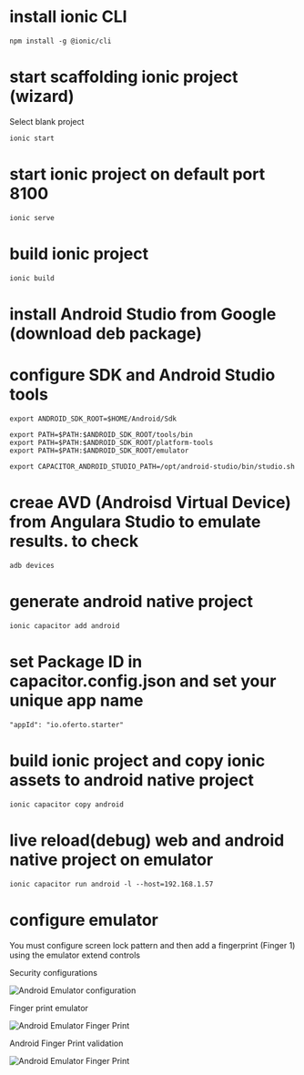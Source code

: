 # install ionic CLI
```shell
npm install -g @ionic/cli
```

# start scaffolding ionic project (wizard)
Select blank project

```shell
ionic start
```

# start ionic project on default port 8100
```shell
ionic serve
```

# build ionic project
```shell
ionic build
```

# install Android Studio from Google (download deb package)

# configure SDK and Android Studio tools
```shell
export ANDROID_SDK_ROOT=$HOME/Android/Sdk

export PATH=$PATH:$ANDROID_SDK_ROOT/tools/bin
export PATH=$PATH:$ANDROID_SDK_ROOT/platform-tools
export PATH=$PATH:$ANDROID_SDK_ROOT/emulator

export CAPACITOR_ANDROID_STUDIO_PATH=/opt/android-studio/bin/studio.sh
```

# creae AVD (Androisd Virtual Device) from Angulara Studio to emulate results. to check
```shell
adb devices
```

# generate android native project
```shell
ionic capacitor add android
```

# set Package ID in capacitor.config.json and set your unique app name
```shell
"appId": "io.oferto.starter"
```

# build ionic project and copy ionic assets to android native project
```shell
ionic capacitor copy android
```

# live reload(debug) web and android native project on emulator 
```shell
ionic capacitor run android -l --host=192.168.1.57
```

# configure emulator
You must configure screen lock pattern and then add a fingerprint (Finger 1) using the emulator extend controls

Security configurations

![Android Emulator configuration](/images/phone_config.png)


Finger print emulator

![Android Emulator Finger Print](/images/Finger_Print.png)

Android Finger Print validation

![Android Emulator Finger Print](/images/Android_Validation.png)